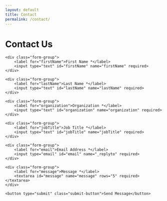```yaml
---
layout: default
title: Contact
permalink: /contact/
---
```


# Contact Us

<form action="https://formspree.io/f/xkggkgyo" method="POST" class="contact-form">
    <input type="hidden" name="_next" value="https://vcrsoft.com">
    
    <div class="form-group">
        <label for="firstName">First Name *</label>
        <input type="text" id="firstName" name="firstName" required>
    </div>

    <div class="form-group">
        <label for="lastName">Last Name *</label>
        <input type="text" id="lastName" name="lastName" required>
    </div>

    <div class="form-group">
        <label for="organization">Organization *</label>
        <input type="text" id="organization" name="organization" required>
    </div>

    <div class="form-group">
        <label for="jobTitle">Job Title *</label>
        <input type="text" id="jobTitle" name="jobTitle" required>
    </div>

    <div class="form-group">
        <label for="email">Email Address *</label>
        <input type="email" id="email" name="_replyto" required>
    </div>

    <div class="form-group">
        <label for="message">Message *</label>
        <textarea id="message" name="message" rows="5" required></textarea>
    </div>

    <button type="submit" class="submit-button">Send Message</button>
</form>
